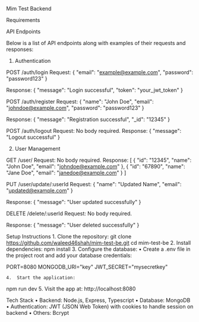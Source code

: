 Mim Test Backend

Requirements

API Endpoints

Below is a list of API endpoints along with examples of their requests and responses:
1.	Authentication

POST /auth/login
Request:
{ "email": "example@example.com", "password": "password123" }

Response:
{ "message": "Login successful", "token": "your_jwt_token" }

POST /auth/register
Request:
{ "name": "John Doe", "email": "johndoe@example.com", "password": "password123" }

Response:
{ "message": "Registration successful", "_id": "12345" }

POST /auth/logout
Request: No body required.
Response:
{ "message": "Logout successful" }

2.	User Management

GET /user/
Request: No body required.
Response:
[ { "id": "12345", "name": "John Doe", "email": "johndoe@example.com" }, { "id": "67890", "name": "Jane Doe", "email": "janedoe@example.com" } ]

PUT /user/update/:userId
Request:
{ "name": "Updated Name", "email": "updated@example.com" }

Response:
{ "message": "User updated successfully" }

DELETE /delete/:userId
Request: No body required.

Response:
{ "message": "User deleted successfully" }

Setup Instructions
	1.	Clone the repository:
git clone https://github.com/waleed46shah/mim-test-be.git
cd mim-test-be
	2.	Install dependencies:
npm install
	3.	Configure the database:
	•	Create a .env file in the project root and add your database credentials:


PORT=8080
MONGODB_URI="key"
JWT_SECRET="mysecretkey"


	4.	Start the application:
npm run dev
	5.	Visit the app at:
http://localhost:8080

Tech Stack
	•	Backend: Node.js, Express, Typescript
	•	Database: MongoDB
	•	Authentication: JWT (JSON Web Token) with cookies to handle session on backend
	•	Others: Bcrypt
